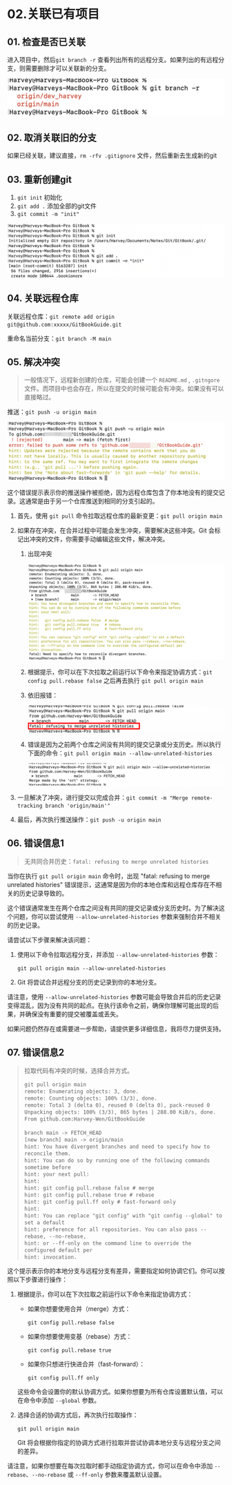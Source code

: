 # 02.关联已有项目

## 01. 检查是否已关联

进入项目中，然后`git branch -r` 查看列出所有的远程分支。如果列出的有远程分支，则需要删除才可以关联新的分支。

![image-20240324115553231](./assets/image-20240324115553231.png)



## 02. 取消关联旧的分支

如果已经关联，建议直接，`rm -rfv .gitignore` 文件，然后重新去生成新的git



## 03. 重新创建git

1. `git init` 初始化
2. `git add .`  添加全部的git文件
3. `git commit -m "init"`

![image-20240324124243025](./assets/image-20240324124243025.png)

## 04. 关联远程仓库

关联远程仓库：`git remote add origin git@github.com:xxxxx/GitBookGuide.git`

重命名当前分支：`git branch -M main`



## 05. 解决冲突

> 一般情况下，远程新创建的仓库，可能会创建一个 `README.md` , `.gitngore` 文件。而项目中也会存在，所以在提交的时候可能会有冲突。如果没有可以直接略过。

推送：`git push -u origin main`

![image-20240324125922871](./assets/image-20240324125922871.png)

这个错误提示表示你的推送操作被拒绝，因为远程仓库包含了你本地没有的提交记录。这通常是由于另一个仓库推送到相同的分支引起的。

1. 首先，使用 `git pull` 命令拉取远程仓库的最新变更：`git pull origin main`

2. 如果存在冲突，在合并过程中可能会发生冲突，需要解决这些冲突。Git 会标记出冲突的文件，你需要手动编辑这些文件，解决冲突。

    1. 出现冲突

        ![image-20240324131625838](./assets/image-20240324131625838.png)

    2. 根据提示，你可以在下次拉取之前运行以下命令来指定协调方式：`git config pull.rebase false` 之后再去执行 `git pull origin main `

    3. 依旧报错：

        ![image-20240324131752227](./assets/image-20240324131752227.png)

    4. 错误是因为之前两个仓库之间没有共同的提交记录或分支历史。所以执行下面的命令：`git pull origin main --allow-unrelated-histories`

        ![image-20240324131939617](./assets/image-20240324131939617.png)

3. 一旦解决了冲突，进行提交以完成合并：`git commit -m "Merge remote-tracking branch 'origin/main'"`

4. 最后，再次执行推送操作：`git push -u origin main`



## 06. 错误信息1

> 无共同合并历史：`fatal: refusing to merge unrelated histories`

当你在执行 `git pull origin main` 命令时，出现 "fatal: refusing to merge unrelated histories" 错误提示，这通常是因为你的本地仓库和远程仓库存在不相关的历史记录导致的。

这个错误通常发生在两个仓库之间没有共同的提交记录或分支历史时。为了解决这个问题，你可以尝试使用 `--allow-unrelated-histories` 参数来强制合并不相关的历史记录。

请尝试以下步骤来解决该问题：

1. 使用以下命令拉取远程分支，并添加 `--allow-unrelated-histories` 参数：
   ```shell
   git pull origin main --allow-unrelated-histories
   ```

2. Git 将尝试合并远程分支的历史记录到你的本地分支。

请注意，使用 `--allow-unrelated-histories` 参数可能会导致合并后的历史记录变得混乱，因为没有共同的起点。在执行该命令之前，确保你理解可能出现的后果，并确保没有重要的提交被覆盖或丢失。

如果问题仍然存在或需要进一步帮助，请提供更多详细信息，我将尽力提供支持。



## 07. 错误信息2

> 拉取代码有冲突的时候，选择合并方式。
>
> ```shell
> git pull origin main
> remote: Enumerating objects: 3, done.
> remote: Counting objects: 100% (3/3), done.
> remote: Total 3 (delta 0), reused 0 (delta 0), pack-reused 0
> Unpacking objects: 100% (3/3), 865 bytes | 288.00 KiB/s, done.
> From github.com:Harvey-Wen/GitBookGuide
> 
> branch main -> FETCH_HEAD
> [new branch] main -> origin/main
> hint: You have divergent branches and need to specify how to reconcile them.
> hint: You can do so by running one of the following commands sometime before
> hint: your next pull:
> hint:
> hint: git config pull.rebase false # merge
> hint: git config pull.rebase true # rebase
> hint: git config pull.ff only # fast-forward only
> hint:
> hint: You can replace "git config" with "git config --global" to set a default
> hint: preference for all repositories. You can also pass --rebase, --no-rebase,
> hint: or --ff-only on the command line to override the configured default per
> hint: invocation.
> ```



这个提示表示你的本地分支与远程分支有差异，需要指定如何协调它们。你可以按照以下步骤进行操作：

1. 根据提示，你可以在下次拉取之前运行以下命令来指定协调方式：
   - 如果你想要使用合并（merge）方式：
     ```shell
     git config pull.rebase false
     ```
   - 如果你想要使用变基（rebase）方式：
     ```shell
     git config pull.rebase true
     ```
   - 如果你只想进行快进合并（fast-forward）：
     ```shell
     git config pull.ff only
     ```

   这些命令会设置你的默认协调方式。如果你想要为所有仓库设置默认值，可以在命令中添加 `--global` 参数。

2. 选择合适的协调方式后，再次执行拉取操作：
   ```shell
   git pull origin main
   ```

   Git 将会根据你指定的协调方式进行拉取并尝试协调本地分支与远程分支之间的差异。

请注意，如果你想要在每次拉取时都手动指定协调方式，你可以在命令中添加 `--rebase`、`--no-rebase` 或 `--ff-only` 参数来覆盖默认设置。
